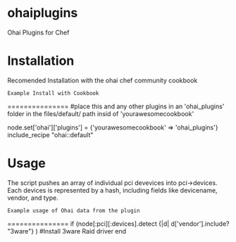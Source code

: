 ohaiplugins
===========

Ohai Plugins for Chef

Installation
===========
Recomended Installation with the ohai chef community cookbook

	Example Install with Cookbook
===============
#place this and any other plugins in an 'ohai_plugins' folder in the files/default/ path insid of 'yourawesomecookbook'

node.set['ohai']['plugins']  = {'yourawesomecookbook' => 'ohai_plugins'}
include_recipe "ohai::default"


Usage
===========
The script pushes an array of individual pci devevices into pci->devices. Each devices is represented by a hash, including fields like devicename, vendor, and type.

	Example usage of Ohai data from the plugin
===============
if (node[:pci][:devices].detect {|d| d['vendor'].include? "3ware"} )
	#Install 3ware Raid driver
end
